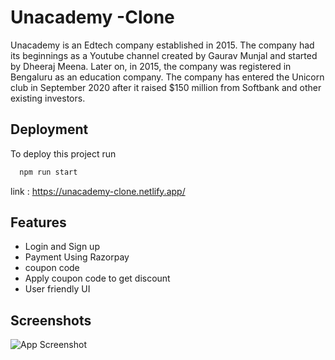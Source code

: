
# Unacademy -Clone


Unacademy is an Edtech company established in 2015. The company had its beginnings as a Youtube channel created by Gaurav Munjal and started by Dheeraj Meena. Later on, in 2015, the company was registered in Bengaluru as an education company. The company has entered the Unicorn club in September 2020 after it raised $150 million from Softbank and other existing investors.

## Deployment

To deploy this project run

```bash
  npm run start 
```
link : https://unacademy-clone.netlify.app/

## Features

- Login and Sign up 
- Payment Using Razorpay
- coupon code
- Apply  coupon code to get discount
- User friendly UI 



## Screenshots

![App Screenshot](https://miro.medium.com/max/1400/0*n9K3E2AoS1C8KN8t)

